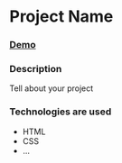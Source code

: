 # Project Name

### [Demo](https://maximkacmm.github.io/UBEReats/src/index.html)

### Description

Tell about your project

### Technologies are used

- HTML
- CSS
- ...
